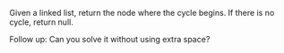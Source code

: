 Given a linked list, return the node where the cycle begins. If there is no cycle, return null.

Follow up:
Can you solve it without using extra space?
